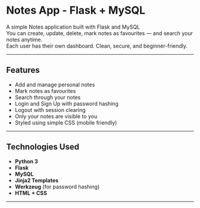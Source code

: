 # Notes App - Flask + MySQL

A simple Notes application built with Flask and MySQL  
You can create, update, delete, mark notes as favourites — and search your notes anytime.  
Each user has their own dashboard. Clean, secure, and beginner-friendly.

---

## Features

- Add and manage personal notes
- Mark notes as favourites
- Search through your notes
- Login and Sign Up with password hashing
- Logout with session clearing
- Only your notes are visible to you
- Styled using simple CSS (mobile friendly)

---

## Technologies Used

- **Python 3**
- **Flask**
- **MySQL**
- **Jinja2 Templates**
- **Werkzeug** (for password hashing)
- **HTML + CSS**

---